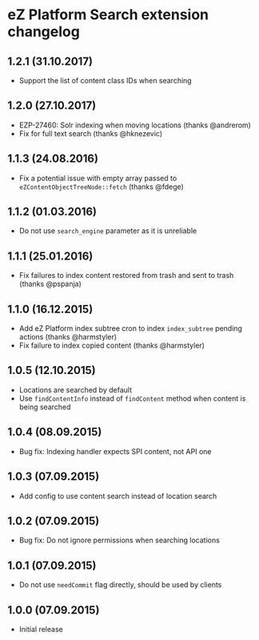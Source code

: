 eZ Platform Search extension changelog
======================================

1.2.1 (31.10.2017)
------------------

* Support the list of content class IDs when searching

1.2.0 (27.10.2017)
------------------

* EZP-27460: Solr indexing when moving locations (thanks @andrerom)
* Fix for full text search (thanks @hknezevic)

1.1.3 (24.08.2016)
------------------

* Fix a potential issue with empty array passed to `eZContentObjectTreeNode::fetch` (thanks @fdege)

1.1.2 (01.03.2016)
------------------

* Do not use `search_engine` parameter as it is unreliable

1.1.1 (25.01.2016)
------------------

* Fix failures to index content restored from trash and sent to trash (thanks @pspanja)

1.1.0 (16.12.2015)
------------------

* Add eZ Platform index subtree cron to index `index_subtree` pending actions (thanks @harmstyler)
* Fix failure to index copied content (thanks @harmstyler)

1.0.5 (12.10.2015)
------------------

* Locations are searched by default
* Use `findContentInfo` instead of `findContent` method when content is being searched

1.0.4 (08.09.2015)
------------------

* Bug fix: Indexing handler expects SPI content, not API one

1.0.3 (07.09.2015)
------------------

* Add config to use content search instead of location search

1.0.2 (07.09.2015)
------------------

* Bug fix: Do not ignore permissions when searching locations

1.0.1 (07.09.2015)
------------------

* Do not use `needCommit` flag directly, should be used by clients

1.0.0 (07.09.2015)
------------------

* Initial release
